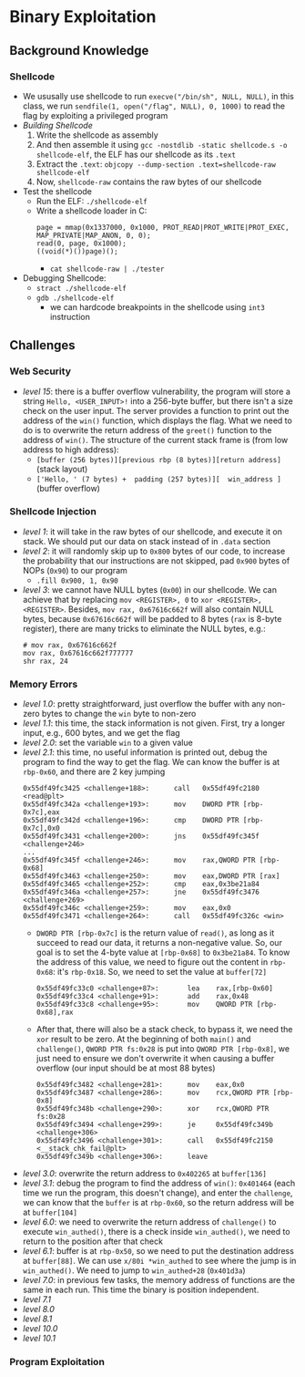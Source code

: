 # Binary Exploitation
## Background Knowledge
### Shellcode
- We ususally use shellcode to run `execve("/bin/sh", NULL, NULL)`, in this class, we run `sendfile(1, open("/flag", NULL), 0, 1000)` to read the flag by exploiting a privileged program
- *Building Shellcode*
    1. Write the shellcode as assembly
    2. And then assemble it using `gcc -nostdlib -static shellcode.s -o shellcode-elf`, the ELF has our shellcode as its `.text`
    3. Extract the `.text`: `objcopy --dump-section .text=shellcode-raw shellcode-elf`
    4. Now, `shellcode-raw` contains the raw bytes of our shellcode
- Test the shellcode
    - Run the ELF: `./shellcode-elf`
    - Write a shellcode loader in C:
        ```
        page = mmap(0x1337000, 0x1000, PROT_READ|PROT_WRITE|PROT_EXEC, MAP_PRIVATE|MAP_ANON, 0, 0);
        read(0, page, 0x1000);
        ((void(*)())page)();
        ```
        - `cat shellcode-raw | ./tester`
- Debugging Shellcode:
    - `stract ./shellcode-elf`
    - `gdb ./shellcode-elf`
        - we can hardcode breakpoints in the shellcode using `int3` instruction
## Challenges
### Web Security
- *level 15*: there is a buffer overflow vulnerability, the program will store a string `Hello, <USER_INPUT>!` into a 256-byte buffer, but there isn't a size check on the user input. The server provides a function to print out the address of the `win()` function, which displays the flag. What we need to do is to overwrite the return address of the `greet()` function to the address of `win()`. The structure of the current stack frame is (from low address to high address):
    - `[buffer (256 bytes)][previous rbp (8 bytes)][return address]` (stack layout)
    - `['Hello, ' (7 bytes) +  padding (257 bytes)][  win_address ]` (buffer overflow)
### Shellcode Injection
- *level 1*: it will take in the raw bytes of our shellcode, and execute it on stack. We should put our data on stack instead of in `.data` section
- *level 2*: it will randomly skip up to `0x800` bytes of our code, to increase the probability that our instructions are not skipped, pad `0x900` bytes of NOPs (`0x90`) to our program
    - `.fill 0x900, 1, 0x90`
- *level 3*: we cannot have NULL bytes (`0x00`) in our shellcode. We can achieve that by replacing `mov <REGISTER>, 0` to `xor <REGISTER>, <REGISTER>`. Besides, `mov rax, 0x67616c662f` will also contain NULL bytes, because `0x67616c662f` will be padded to 8 bytes (`rax` is 8-byte register), there are many tricks to eliminate the NULL bytes, e.g.:
    ```
    # mov rax, 0x67616c662f
    mov rax, 0x67616c662f777777
    shr rax, 24
    ```
### Memory Errors
- *level 1.0*: pretty straightforward, just overflow the buffer with any non-zero bytes to change the `win` byte to non-zero
- *level 1.1*: this time, the stack information is not given. First, try a longer input, e.g., 600 bytes, and we get the flag
- *level 2.0*: set the variable `win` to a given value
- *level 2.1*: this time, no useful information is printed out, debug the program to find the way to get the flag. We can know the buffer is at `rbp-0x60`, and there are 2 key jumping
    ```
    0x55df49fc3425 <challenge+188>:      call   0x55df49fc2180 <read@plt>
    0x55df49fc342a <challenge+193>:      mov    DWORD PTR [rbp-0x7c],eax
    0x55df49fc342d <challenge+196>:      cmp    DWORD PTR [rbp-0x7c],0x0
    0x55df49fc3431 <challenge+200>:      jns    0x55df49fc345f <challenge+246>
    ...
    0x55df49fc345f <challenge+246>:      mov    rax,QWORD PTR [rbp-0x68]
    0x55df49fc3463 <challenge+250>:      mov    eax,DWORD PTR [rax]
    0x55df49fc3465 <challenge+252>:      cmp    eax,0x3be21a84
    0x55df49fc346a <challenge+257>:      jne    0x55df49fc3476 <challenge+269>
    0x55df49fc346c <challenge+259>:      mov    eax,0x0
    0x55df49fc3471 <challenge+264>:      call   0x55df49fc326c <win>
    ```
    - `DWORD PTR [rbp-0x7c]` is the return value of `read()`, as long as it succeed to read our data, it returns a non-negative value. So, our goal is to set the 4-byte value at `[rbp-0x68]` to `0x3be21a84`. To know the address of this value, we need to figure out the content in `rbp-0x68`: it's `rbp-0x18`. So, we need to set the value at `buffer[72]`
        ```
        0x55df49fc33c0 <challenge+87>:       lea    rax,[rbp-0x60]
        0x55df49fc33c4 <challenge+91>:       add    rax,0x48
        0x55df49fc33c8 <challenge+95>:       mov    QWORD PTR [rbp-0x68],rax
        ```
    - After that, there will also be a stack check, to bypass it, we need the `xor` result to be zero. At the beginning of both `main()` and `challenge()`, `QWORD PTR fs:0x28` is put into `QWORD PTR [rbp-0x8]`, we just need to ensure we don't overwrite it when causing a buffer overflow (our input should be at most 88 bytes)
        ```
        0x55df49fc3482 <challenge+281>:      mov    eax,0x0
        0x55df49fc3487 <challenge+286>:      mov    rcx,QWORD PTR [rbp-0x8]
        0x55df49fc348b <challenge+290>:      xor    rcx,QWORD PTR fs:0x28
        0x55df49fc3494 <challenge+299>:      je     0x55df49fc349b <challenge+306>
        0x55df49fc3496 <challenge+301>:      call   0x55df49fc2150 <__stack_chk_fail@plt>
        0x55df49fc349b <challenge+306>:      leave  
        ```
- *level 3.0*: overwrite the return address to `0x402265` at `buffer[136]`
- *level 3.1*: debug the program to find the address of `win()`: `0x401464` (each time we run the program, this doesn't change), and enter the `challenge`, we can know that the `buffer` is at `rbp-0x60`, so the return address will be at `buffer[104]`
- *level 6.0*: we need to overwrite the return address of `challenge()` to execute `win_authed()`, there is a check inside `win_authed()`, we need to return to the position after that check
- *level 6.1*: buffer is at `rbp-0x50`, so we need to put the destination address at `buffer[88]`. We can use `x/80i *win_authed` to see where the jump is in `win_authed()`. We need to jump to `win_authed+28` (`0x401d3a`)
- *level 7.0*: in previous few tasks, the memory address of functions are the same in each run. This time the binary is position independent. 
- *level 7.1*
- *level 8.0*
- *level 8.1*
- *level 10.0*
- *level 10.1*
### Program Exploitation